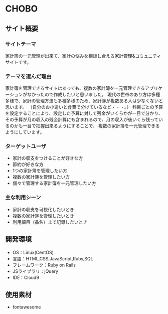 # CHOBO

## サイト概要
### サイトテーマ
家計簿の一元管理が出来て、家計の悩みを相談し合える家計管理&コミュニティサイトです。

### テーマを選んだ理由
家計簿を管理できるサイトはあっても、複数の家計簿を一元管理できるアプリケーションがなかったので作成したいと思いました。
現代の世帯のあり方は多種多様で、家計の管理方法も多種多様のため、家計簿が複数ある人は少なくないと思います。
（自分のお小遣いと食費で分けているなど・・・。）
科目ごとの予算を設定することにより、設定した予算に対して残金がいくらかが一目で分かり、
その予算が月の収入の残金計算にも含まれるので、月の収入が後いくら残っているのかも一目で把握出来るようにすることで、
複数の家計簿を一元管理できるようにしています。


### ターゲットユーザ
- 家計の収支をつけることが好きな方
- 節約が好きな方
- 1つの家計簿を管理したい方
- 複数の家計簿を管理したい方
- 個々で管理する家計簿を一元管理したい方

### 主な利用シーン
- 家計の収支を可視化したいとき
- 複数の家計簿を管理したいとき
- 利用細目（品名）まで記録したいとき

## 開発環境
- OS：Linux(CentOS)
- 言語：HTML,CSS,JavaScript,Ruby,SQL
- フレームワーク：Ruby on Rails
- JSライブラリ：jQuery
- IDE：Cloud9

## 使用素材
- fontawesome